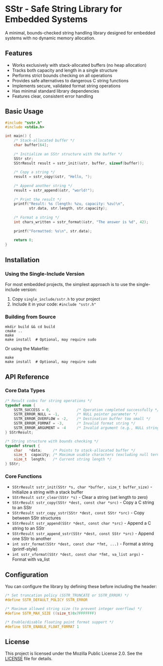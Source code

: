 # SStr - Safe String Library for Embedded Systems

A minimal, bounds-checked string handling library designed for embedded systems with no dynamic memory allocation.

## Features

- Works exclusively with stack-allocated buffers (no heap allocation)
- Tracks both capacity and length in a single structure
- Performs strict bounds checking on all operations
- Provides safe alternatives to dangerous C string functions
- Implements secure, validated format string operations
- Has minimal standard library dependencies
- Features clear, consistent error handling

## Basic Usage

```c
#include "sstr.h"
#include <stdio.h>

int main() {
    /* Stack-allocated buffer */
    char buffer[64];
    
    /* Initialize an SStr structure with the buffer */
    SStr str;
    SStrResult result = sstr_init(&str, buffer, sizeof(buffer));
    
    /* Copy a string */
    result = sstr_copy(&str, "Hello, ");
    
    /* Append another string */
    result = sstr_append(&str, "world!");
    
    /* Print the result */
    printf("Result: %s (length: %zu, capacity: %zu)\n", 
           str.data, str.length, str.capacity);
           
    /* Format a string */
    int chars_written = sstr_format(&str, "The answer is %d", 42);
    
    printf("Formatted: %s\n", str.data);
    
    return 0;
}
```

## Installation

### Using the Single-Include Version

For most embedded projects, the simplest approach is to use the single-include version:

1. Copy `single_include/sstr.h` to your project
2. Include it in your code: `#include "sstr.h"`

### Building from Source

```
mkdir build && cd build
cmake ..
make
make install  # Optional, may require sudo
```

Or using the Makefile:

```
make
make install  # Optional, may require sudo
```

## API Reference

### Core Data Types

```c
/* Result codes for string operations */
typedef enum {
    SSTR_SUCCESS = 0,            /* Operation completed successfully */
    SSTR_ERROR_NULL = -1,        /* NULL pointer parameter */
    SSTR_ERROR_OVERFLOW = -2,    /* Destination buffer too small */
    SSTR_ERROR_FORMAT = -3,      /* Invalid format string */
    SSTR_ERROR_ARGUMENT = -4     /* Invalid argument (e.g., NULL string for %s) */
} SStrResult;

/* String structure with bounds checking */
typedef struct {
    char   *data;     /* Points to stack-allocated buffer */
    size_t  capacity; /* Maximum usable characters (excluding null terminator) */
    size_t  length;   /* Current string length */
} SStr;
```

### Core Functions

- `SStrResult sstr_init(SStr *s, char *buffer, size_t buffer_size)` - Initialize a string with a stack buffer
- `SStrResult sstr_clear(SStr *s)` - Clear a string (set length to zero)
- `SStrResult sstr_copy(SStr *dest, const char *src)` - Copy a C string to an SStr
- `SStrResult sstr_copy_sstr(SStr *dest, const SStr *src)` - Copy between SStr structures
- `SStrResult sstr_append(SStr *dest, const char *src)` - Append a C string to an SStr
- `SStrResult sstr_append_sstr(SStr *dest, const SStr *src)` - Append one SStr to another
- `int sstr_format(SStr *dest, const char *fmt, ...)` - Format a string (printf-style)
- `int sstr_vformat(SStr *dest, const char *fmt, va_list args)` - Format with va_list

## Configuration

You can configure the library by defining these before including the header:

```c
/* Set truncation policy (SSTR_TRUNCATE or SSTR_ERROR) */
#define SSTR_DEFAULT_POLICY SSTR_ERROR

/* Maximum allowed string size (to prevent integer overflow) */
#define SSTR_MAX_SIZE ((size_t)0x7FFFFFFF)

/* Enable/disable floating point format support */
#define SSTR_ENABLE_FLOAT_FORMAT 1
```

## License

This project is licensed under the Mozilla Public License 2.0. See the [LICENSE](LICENSE) file for details.

